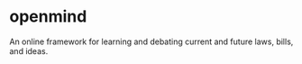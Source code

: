 openmind
========

An online framework for learning and debating current and future laws, bills, and ideas.
